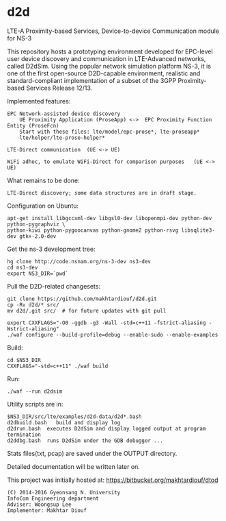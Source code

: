 # d2d
LTE-A Proximity-based Services, Device-to-device Communication module for NS-3

This repository hosts a prototyping environment developed for EPC-level user device
discovery and communication in LTE-Advanced networks, called D2dSim. 
Using the popular network simulation platform NS-3, it is one of the first open-source D2D-capable environment,
realistic and standard-compliant implementation of a subset of the 3GPP Proximity-based Services Release 12/13.

Implemented features:

    EPC Network-assisted device discovery
        UE Proximity Application (ProseApp) <->  EPC Proximity Function Entity (ProseFcn)
        Start with these files: lte/model/epc-prose*, lte-proseapp*
        lte/helper/lte-prose-helper*

    LTE-Direct communication  (UE <-> UE)

    WiFi adhoc, to emulate WiFi-Direct for comparison purposes   (UE <-> UE) 

What remains to be done:

    LTE-Direct discovery; some data structures are in draft stage.

 
Configuration on Ubuntu:

    apt-get install libgccxml-dev libgsl0-dev libopenmpi-dev python-dev python-pygraphviz \
    python-kiwi python-pygoocanvas python-gnome2 python-rsvg libsqlite3-dev gtk+-2.0-dev

Get the ns-3 development tree:

    hg clone http://code.nsnam.org/ns-3-dev ns3-dev
    cd ns3-dev
    export NS3_DIR=`pwd`

Pull the D2D-related changesets:

    git clone https://github.com/makhtardiouf/d2d.git
    cp -Rv d2d/* src/
    mv d2d/.git src/  # for future updates with git pull

    export CXXFLAGS="-O0 -ggdb -g3 -Wall -std=c++11 -fstrict-aliasing -Wstrict-aliasing"
    ./waf configure --build-profile=debug --enable-sudo --enable-examples

Build:

    cd $NS3_DIR
    CXXFLAGS="-std=c++11" ./waf build   

Run:

    ./waf --run d2dsim

Utility scripts are in:

    $NS3_DIR/src/lte/examples/d2d-data/d2d*.bash
    d2dbuild.bash   build and display log
    d2drun.bash  executes D2dSim and display logged output at program termination
    d2ddbg.bash  runs D2dSim under the GDB debugger ...
    

Stats files(txt, pcap) are saved under the OUTPUT directory.

Detailed documentation will be written later on.

This project was initially hosted at: https://bitbucket.org/makhtardiouf/dtod

    (C) 2014-2016 Gyeonsang N. University
    InfoCom Engineering department
    Adviser: Woongsup Lee
    Implementer: Makhtar Diouf
    